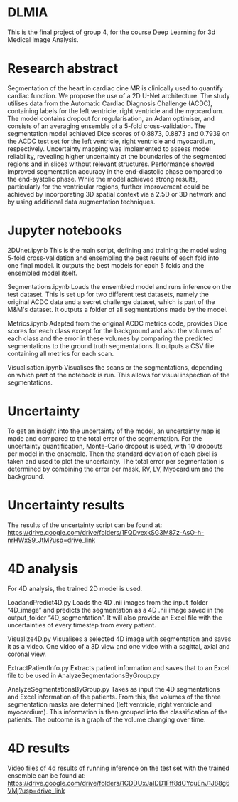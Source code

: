 # DLMIA
This is the final project of group 4, for the course Deep Learning for 3d Medical Image Analysis. 

# Research abstract
Segmentation of the heart in cardiac cine MR is clinically used to quantify cardiac function. We propose the use of a 2D U-Net architecture. The study utilises data from the Automatic Cardiac Diagnosis Challenge (ACDC), containing labels for the left ventricle, right ventricle and the myocardium. The model contains dropout for regularisation, an Adam optimiser, and consists of an averaging ensemble of a 5-fold cross-validation. The segmentation model achieved Dice scores of 0.8873, 0.8873 and 0.7939 on the ACDC test set for the left ventricle, right ventricle and myocardium, respectively. Uncertainty mapping was implemented to assess model reliability, revealing higher uncertainty at the boundaries of the segmented regions and in slices without relevant structures. Performance showed improved segmentation accuracy in the end-diastolic phase compared to the end-systolic phase. While the model achieved strong results, particularly for the ventricular regions, further improvement could be achieved by incorporating 3D spatial context via a 2.5D or 3D network and by using additional data augmentation techniques. 

# Jupyter notebooks
2DUnet.ipynb
This is the main script, defining and training the model using 5-fold cross-validation and ensembling the best results of each fold into one final model. It outputs the best models for each 5 folds and the ensembled model itself.

Segmentations.ipynb
Loads the ensembled model and runs inference on the test dataset. This is set up for two different test datasets, namely the original ACDC data and a secret challenge dataset, which is part of the M&M's dataset. It outputs a folder of all segmentations made by the model.

Metrics.ipynb
Adapted from the original ACDC metrics code, provides Dice scores for each class except for the background and also the volumes of each class and the error in these volumes by comparing the predicted segmentations to the ground truth segmentations. It outputs a CSV file containing all metrics for each scan.

Visualisation.ipynb
Visualises the scans or the segmentations, depending on which part of the notebook is run. This allows for visual inspection of the segmentations.

# Uncertainty
To get an insight into the uncertainty of the model, an uncertainty map is made and compared to the total error of the segmentation. For the uncertainty quantification, Monte-Carlo dropout is used, with 10 dropouts per model in the ensemble. Then the standard deviation of each pixel is taken and used to plot the uncertainty. The total error per segmentation is determined by combining the error per mask, RV, LV, Myocardium and the background.

# Uncertainty results
The results of the uncertainty script can be found at: https://drive.google.com/drive/folders/1FQDyexkSG3M87z-AsO-h-nrHWxS9_JtM?usp=drive_link

# 4D analysis
For 4D analysis, the trained 2D model is used. 

LoadandPredict4D.py
Loads the 4D .nii images from the input_folder “4D_image” and predicts the segmentation as a 4D .nii image saved in the output_folder “4D_segmentation”. It will also provide an Excel file with the uncertainties of every timestep from every patient. 

Visualize4D.py
Visualises a selected 4D image with segmentation and saves it as a video. One video of a 3D view and one video with a sagittal, axial and coronal view. 

ExtractPatientInfo.py
Extracts patient information and saves that to an Excel file to be used in AnalyzeSegmentationsByGroup.py

AnalyzeSegmentationsByGroup.py
Takes as input the 4D segmentations and Excel information of the patients. From this, the volumes of the three segmentation masks are determined (left ventricle, right ventricle and myocardium). This information is then grouped into the classification of the patients. 
The outcome is a graph of the volume changing over time. 

# 4D results
Video files of 4d results of running inference on the test set with the trained ensemble can be found at: https://drive.google.com/drive/folders/1CDDUxJaIDD1Fff8dCYquEnJ1J88g6VMj?usp=drive_link
